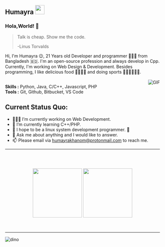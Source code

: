 ## Humayra <img src="https://gitee.com/skykeyjoker/PicCloud/raw/master/img/Mario_Hello_Big.gif" width="30px">

### Hola,World! 👋

> Talk is cheap. Show me the code.
>
> -Linus Torvalds

Hi, I'm Humayra 😉, 21 Years old Developer and programmer 👨🏻‍💻 from Bangladesh 🇧🇩. I'm an open-source profession and always develop in Cpp. Currently, I'm working on Web Design & Development. Besides programming, I like delicious food 🥗🥩🌮🍣 and doing sports 🏃⛹️‍♂️🏋🏼‍♂️.
</br>
</br>
<img align="right" alt="GIF" src="https://media.giphy.com/media/iIqmM5tTjmpOB9mpbn/giphy.gif"/>

**Skills :** Python, Java, C/C++, Javascript, PHP
</br>
**Tools :** Git, Github, Bitbucket, VS Code


**Current Status Quo:**
----

* 👨🏻‍💻 I’m currently working on Web Development.
* 🌱 I’m currently learning C++/PHP.
* 🤔  I hope to be a linux system development programmer. 🐧
* 💬 Ask me about anything and I would like to answer.
* 📫 Please email via humayrakhanom@protonmail.com to reach me.



-----


 <br>
 <br>
 <p align="center">
  <img height ="160" src="https://github-readme-stats.vercel.app/api/top-langs/?username=H-K-R&layout=compact&theme=dracula"/>
 
  
  <img height="160" src="https://github-readme-stats.vercel.app/api?username=H-K-R&count_private=true&show_icons=true&theme=dracula&include_all_commits=true"/>
  </P><br>
  
 
 
 
----------------



![dino](https://gitee.com/skykeyjoker/PicCloud/raw/master/img/dino.gif)





